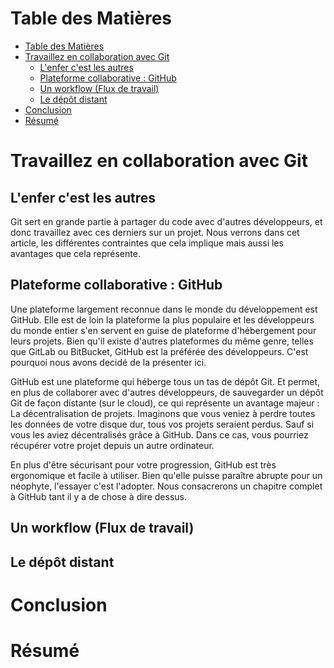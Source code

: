 # Table des Matières

- [Table des Matières](#table-des-matières)
- [Travaillez en collaboration avec Git](#travaillez-en-collaboration-avec-git)
  - [L'enfer c'est les autres](#lenfer-cest-les-autres)
  - [Plateforme collaborative : GitHub](#plateforme-collaborative--github)
  - [Un workflow (Flux de travail)](#un-workflow-flux-de-travail)
  - [Le dépôt distant](#le-dépôt-distant)
- [Conclusion](#conclusion)
- [Résumé](#résumé)

# Travaillez en collaboration avec Git

## L'enfer c'est les autres

Git sert en grande partie à partager du code avec d'autres développeurs, et donc travaillez avec ces derniers sur un projet. Nous verrons dans cet article, les différentes contraintes que cela implique mais aussi les avantages que cela représente. 

## Plateforme collaborative : GitHub

Une plateforme largement reconnue dans le monde du développement est GitHub. Elle est de loin la plateforme la plus populaire et les développeurs du monde entier s'en servent en guise de plateforme d'hébergement pour leurs projets. Bien qu'il existe d'autres plateformes du même genre, telles que GitLab ou BitBucket, GitHub est la préférée des développeurs. C'est pourquoi nous avons decidé de la présenter ici.

GitHub est une plateforme qui héberge tous un tas de dépôt Git. Et permet, en plus de collaborer avec d'autres développeurs, de sauvegarder un dépôt Git de façon distante (sur le cloud), ce qui représente un avantage majeur : La décentralisation de projets. Imaginons que vous veniez à perdre toutes les données de votre disque dur, tous vos projets seraient perdus. Sauf si vous les aviez décentralisés grâce à GitHub. Dans ce cas, vous pourriez récupérer votre projet depuis un autre ordinateur.

En plus d'être sécurisant pour votre progression, GitHub est très ergonomique et facile à utiliser. Bien qu'elle puisse paraître abrupte pour un néophyte, l'essayer c'est l'adopter. Nous consacrerons un chapitre complet à GitHub tant il y a de chose à dire dessus.

## Un workflow (Flux de travail)

## Le dépôt distant

# Conclusion

# Résumé